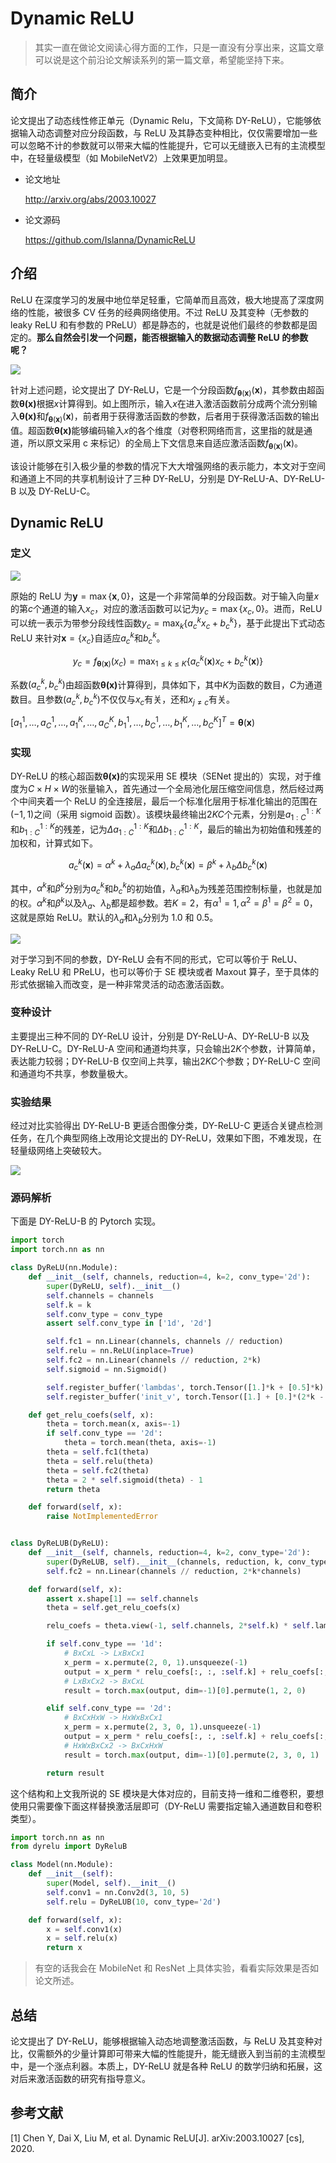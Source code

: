 # Dynamic ReLU

> 其实一直在做论文阅读心得方面的工作，只是一直没有分享出来，这篇文章可以说是这个前沿论文解读系列的第一篇文章，希望能坚持下来。

## 简介

论文提出了动态线性修正单元（Dynamic Relu，下文简称 DY-ReLU），它能够依据输入动态调整对应分段函数，与 ReLU 及其静态变种相比，仅仅需要增加一些可以忽略不计的参数就可以带来大幅的性能提升，它可以无缝嵌入已有的主流模型中，在轻量级模型（如 MobileNetV2）上效果更加明显。

- 论文地址

  http://arxiv.org/abs/2003.10027

- 论文源码

  https://github.com/Islanna/DynamicReLU

## 介绍

ReLU 在深度学习的发展中地位举足轻重，它简单而且高效，极大地提高了深度网络的性能，被很多 CV 任务的经典网络使用。不过 ReLU 及其变种（无参数的 leaky ReLU 和有参数的 PReLU）都是静态的，也就是说他们最终的参数都是固定的。**那么自然会引发一个问题，能否根据输入的数据动态调整 ReLU 的参数呢？**

![](./assets/dyrelu.png)

针对上述问题，论文提出了 DY-ReLU，它是一个分段函数$f_{\boldsymbol{\theta}(\boldsymbol{x})}(\boldsymbol{x})$，其参数由超函数$\boldsymbol{\theta {(x)}}$根据$x$计算得到。如上图所示，输入$x$在进入激活函数前分成两个流分别输入$\boldsymbol{\theta {(x)}}$和$f_{\boldsymbol{\theta}(\boldsymbol{x})}(\boldsymbol{x})$，前者用于获得激活函数的参数，后者用于获得激活函数的输出值。超函数$\boldsymbol{\theta {(x)}}$能够编码输入$x$的各个维度（对卷积网络而言，这里指的就是通道，所以原文采用 c 来标记）的全局上下文信息来自适应激活函数$f_{\boldsymbol{\theta}(\boldsymbol{x})}(\boldsymbol{x})$。

该设计能够在引入极少量的参数的情况下大大增强网络的表示能力，本文对于空间和通道上不同的共享机制设计了三种 DY-ReLU，分别是 DY-ReLU-A、DY-ReLU-B 以及 DY-ReLU-C。

## Dynamic ReLU

### 定义

![](./assets/relu.png)

原始的 ReLU 为$\boldsymbol{y}=\max \{\boldsymbol{x}, 0\}$，这是一个非常简单的分段函数。对于输入向量$x$的第$c$个通道的输入$x_c$，对应的激活函数可以记为$y_{c}=\max \left\{x_{c}, 0\right\}$。进而，ReLU 可以统一表示为带参分段线性函数$y_{c}=\max _{k}\left\{a_{c}^{k} x_{c}+b_{c}^{k}\right\}$，基于此提出下式动态 ReLU 来针对$\boldsymbol{x}=\left\{x_{c}\right\}$自适应$a_c^k$和$b_c^k$。

$$y_{c}=f_{\boldsymbol{\theta}(\boldsymbol{x})}\left(x_{c}\right)=\max _{1 \leq k \leq K}\left\{a_{c}^{k}(\boldsymbol{x}) x_{c}+b_{c}^{k}(\boldsymbol{x})\right\}$$

系数$\left(a_{c}^{k}, b_{c}^{k}\right)$由超函数$\boldsymbol{\theta (x)}$计算得到，具体如下，其中$K$为函数的数目，$C$为通道数目。且参数$\left(a_{c}^{k}, b_{c}^{k}\right)$不仅仅与$x_c$有关，还和$x_{j \neq c}$有关。

$\left[a_{1}^{1}, \ldots, a_{C}^{1}, \ldots, a_{1}^{K}, \ldots, a_{C}^{K}, b_{1}^{1}, \ldots, b_{C}^{1}, \ldots, b_{1}^{K}, \ldots, b_{C}^{K}\right]^{T}=\boldsymbol{\theta}(\boldsymbol{x})$

### 实现

DY-ReLU 的核心超函数$\boldsymbol{\theta {(x)}}$的实现采用 SE 模块（SENet 提出的）实现，对于维度为$C \times H \times W$的张量输入，首先通过一个全局池化层压缩空间信息，然后经过两个中间夹着一个 ReLU 的全连接层，最后一个标准化层用于标准化输出的范围在$(-1,1)$之间（采用 sigmoid
函数）。该模块最终输出$2KC$个元素，分别是$a_{1: C}^{1: K}$和$b_{1: C}^{1: K}$的残差，记为$\Delta a_{1: C}^{1: K}$和$\Delta b_{1: C}^{1: K}$，最后的输出为初始值和残差的加权和，计算式如下。

$$a_{c}^{k}(\boldsymbol{x})=\alpha^{k}+\lambda_{a} \Delta a_{c}^{k}(\boldsymbol{x}), b_{c}^{k}(\boldsymbol{x})=\beta^{k}+\lambda_{b} \Delta b_{c}^{k}(\boldsymbol{x})$$

其中，$\alpha^k$和$\beta^k$分别为$a_c^k$和$b_c^k$的初始值，$\lambda_a$和$\lambda_b$为残差范围控制标量，也就是加的权。$\alpha^k$和$\beta^k$以及$\lambda_a$、$\lambda_b$都是超参数。若$K=2$，有$\alpha^{1}=1, \alpha^{2}=\beta^{1}=\beta^{2}=0$，这就是原始 ReLU。默认的$\lambda_a$和$\lambda_b$分别为 1.0 和 0.5。

![](./assets/relation.png)

对于学习到不同的参数，DY-ReLU 会有不同的形式，它可以等价于 ReLU、Leaky ReLU 和 PReLU，也可以等价于 SE 模块或者 Maxout 算子，至于具体的形式依据输入而改变，是一种非常灵活的动态激活函数。

### 变种设计

主要提出三种不同的 DY-ReLU 设计，分别是 DY-ReLU-A、DY-ReLU-B 以及 DY-ReLU-C。DY-ReLU-A 空间和通道均共享，只会输出$2K$个参数，计算简单，表达能力较弱；DY-ReLU-B 仅空间上共享，输出$2KC$个参数；DY-ReLU-C 空间和通道均不共享，参数量极大。

### 实验结果

经过对比实验得出 DY-ReLU-B 更适合图像分类，DY-ReLU-C 更适合关键点检测任务，在几个典型网络上改用论文提出的 DY-ReLU，效果如下图，不难发现，在轻量级网络上突破较大。

![](./assets/imagenet.png)

### 源码解析

下面是 DY-ReLU-B 的 Pytorch 实现。

```python
import torch
import torch.nn as nn

class DyReLU(nn.Module):
    def __init__(self, channels, reduction=4, k=2, conv_type='2d'):
        super(DyReLU, self).__init__()
        self.channels = channels
        self.k = k
        self.conv_type = conv_type
        assert self.conv_type in ['1d', '2d']

        self.fc1 = nn.Linear(channels, channels // reduction)
        self.relu = nn.ReLU(inplace=True)
        self.fc2 = nn.Linear(channels // reduction, 2*k)
        self.sigmoid = nn.Sigmoid()

        self.register_buffer('lambdas', torch.Tensor([1.]*k + [0.5]*k).float())
        self.register_buffer('init_v', torch.Tensor([1.] + [0.]*(2*k - 1)).float())

    def get_relu_coefs(self, x):
        theta = torch.mean(x, axis=-1)
        if self.conv_type == '2d':
            theta = torch.mean(theta, axis=-1)
        theta = self.fc1(theta)
        theta = self.relu(theta)
        theta = self.fc2(theta)
        theta = 2 * self.sigmoid(theta) - 1
        return theta

    def forward(self, x):
        raise NotImplementedError


class DyReLUB(DyReLU):
    def __init__(self, channels, reduction=4, k=2, conv_type='2d'):
        super(DyReLUB, self).__init__(channels, reduction, k, conv_type)
        self.fc2 = nn.Linear(channels // reduction, 2*k*channels)

    def forward(self, x):
        assert x.shape[1] == self.channels
        theta = self.get_relu_coefs(x)

        relu_coefs = theta.view(-1, self.channels, 2*self.k) * self.lambdas + self.init_v

        if self.conv_type == '1d':
            # BxCxL -> LxBxCx1
            x_perm = x.permute(2, 0, 1).unsqueeze(-1)
            output = x_perm * relu_coefs[:, :, :self.k] + relu_coefs[:, :, self.k:]
            # LxBxCx2 -> BxCxL
            result = torch.max(output, dim=-1)[0].permute(1, 2, 0)

        elif self.conv_type == '2d':
            # BxCxHxW -> HxWxBxCx1
            x_perm = x.permute(2, 3, 0, 1).unsqueeze(-1)
            output = x_perm * relu_coefs[:, :, :self.k] + relu_coefs[:, :, self.k:]
            # HxWxBxCx2 -> BxCxHxW
            result = torch.max(output, dim=-1)[0].permute(2, 3, 0, 1)

        return result
```

这个结构和上文我所说的 SE 模块是大体对应的，目前支持一维和二维卷积，要想使用只需要像下面这样替换激活层即可（DY-ReLU 需要指定输入通道数目和卷积类型）。

```python
import torch.nn as nn
from dyrelu import DyReluB

class Model(nn.Module):
    def __init__(self):
        super(Model, self).__init__()
        self.conv1 = nn.Conv2d(3, 10, 5)
        self.relu = DyReLUB(10, conv_type='2d')

    def forward(self, x):
        x = self.conv1(x)
        x = self.relu(x)
        return x
```

> 有空的话我会在 MobileNet 和 ResNet 上具体实验，看看实际效果是否如论文所述。

## 总结

论文提出了 DY-ReLU，能够根据输入动态地调整激活函数，与 ReLU 及其变种对比，仅需额外的少量计算即可带来大幅的性能提升，能无缝嵌入到当前的主流模型中，是一个涨点利器。本质上，DY-ReLU 就是各种 ReLU 的数学归纳和拓展，这对后来激活函数的研究有指导意义。


## 参考文献

[1] Chen Y, Dai X, Liu M, et al. Dynamic ReLU[J]. arXiv:2003.10027 [cs], 2020.

